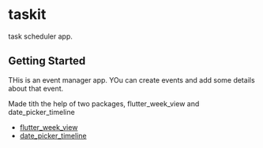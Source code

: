 # taskit

task scheduler app.

## Getting Started

THis is an event manager app.
YOu can create events and add some details about that event.

Made tith the help of two packages, flutter_week_view and date_picker_timeline

- [flutter_week_view](https://pub.dev/packages/flutter_week_view)
- [date_picker_timeline](https://pub.dev/packages/date_picker_timeline)

